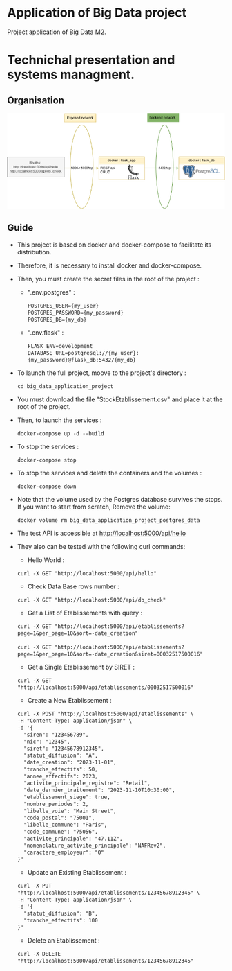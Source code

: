 # Application of Big Data project

Project application of Big Data M2.

# Technichal presentation and systems managment.

## Organisation

![](./graphs/docker_organisation.png)

## Guide

- This project is based on docker and docker-compose to facilitate its distribution.
- Therefore, it is necessary to install docker and docker-compose.
- Then, you must create the secret files in the root of the project :
    - ".env.postgres" :
      ```text
      POSTGRES_USER={my_user}
      POSTGRES_PASSWORD={my_password}
      POSTGRES_DB={my_db}
      ```
      
  - ".env.flask" :
      ```text
      FLASK_ENV=development
      DATABASE_URL=postgresql://{my_user}:{my_password}@flask_db:5432/{my_db}
      ```
    
- To launch the full project, moove to the project's directory :
  ```shell
  cd big_data_application_project
  ```
  
- You must download the file "StockEtablissement.csv" and place it at the root of the project.
  
- Then, to launch the services :
  ```shell
  docker-compose up -d --build
  ```

- To stop the services :
  ```shell
  docker-compose stop
  ```

- To stop the services and delete the containers and the volumes :
  ```shell
  docker-compose down
  ```

- Note that the volume used by the Postgres database survives the stops. If you want to start from scratch,
  Remove the volume:
  ```shell 
  docker volume rm big_data_application_project_postgres_data
  ```

- The test API is accessible at [http://localhost:5000/api/hello](http://localhost:5000/api/hello)
- They also can be tested with the following curl commands:
    - Hello World : 
    ```shell
    curl -X GET "http://localhost:5000/api/hello"
    ```
  
    - Check Data Base rows number :
    ```shell
    curl -X GET "http://localhost:5000/api/db_check"
    ```
  
    - Get a List of Etablissements with query :
    ```shell
    curl -X GET "http://localhost:5000/api/etablissements?page=1&per_page=10&sort=-date_creation"
  
    curl -X GET "http://localhost:5000/api/etablissements?page=1&per_page=10&sort=-date_creation&siret=00032517500016"
    ```
  
    - Get a Single Etablissement by SIRET :
    ```shell
    curl -X GET "http://localhost:5000/api/etablissements/00032517500016"
    ```

    - Create a New Etablissement :
    ```shell
    curl -X POST "http://localhost:5000/api/etablissements" \
    -H "Content-Type: application/json" \
    -d '{
      "siren": "123456789",
      "nic": "12345",
      "siret": "12345678912345",
      "statut_diffusion": "A",
      "date_creation": "2023-11-01",
      "tranche_effectifs": 50,
      "annee_effectifs": 2023,
      "activite_principale_registre": "Retail",
      "date_dernier_traitement": "2023-11-10T10:30:00",
      "etablissement_siege": true,
      "nombre_periodes": 2,
      "libelle_voie": "Main Street",
      "code_postal": "75001",
      "libelle_commune": "Paris",
      "code_commune": "75056",
      "activite_principale": "47.11Z",
      "nomenclature_activite_principale": "NAFRev2",
      "caractere_employeur": "O"
    }'
    ```

   - Update an Existing Etablissement :
   ```shell
   curl -X PUT "http://localhost:5000/api/etablissements/12345678912345" \
   -H "Content-Type: application/json" \
   -d '{
     "statut_diffusion": "B",
     "tranche_effectifs": 100
   }'
   ```
  
   - Delete an Etablissement :
   ```shell
   curl -X DELETE "http://localhost:5000/api/etablissements/12345678912345"
   ```
